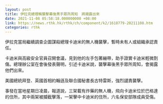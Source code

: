 ```yaml
---
layout: post
title: 伊拉克總理稱襲擊幕後黑手眾所周知　將揭露出來
date: 2021-11-08 05:58:18.000000000 +08:00
link: https://news.rthk.hk/rthk/ch/component/k2/1618779-20211108.htm
categories: rthk
---
```


伊拉克當局繼續調查企圖謀殺總理卡迪米的無人機襲擊，暫時未有人或組織承認責任。

卡迪米與高級安全官員召開會議，見到他的左手包著繃帶，助手證實卡迪米輕微割傷。總理辦公室在會後發表聲明，引述卡迪米說，襲擊幕後黑手眾所周知，會揭露他們出來。

美國總統拜登、英國首相約翰遜及聯合國秘書長古特雷斯，強烈譴責襲擊。

事發在當地星期日凌晨，報道說，三架載有炸藥的無人機，飛向卡迪米位於巴格達的住所，其中兩架被攔截擊落，一架擊中卡迪米的住所，六名保安部隊成員受傷。
